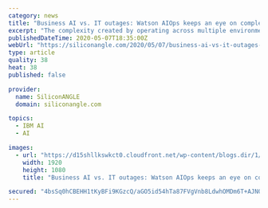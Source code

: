 ```yaml
---
category: news
title: "Business AI vs. IT outages: Watson AIOps keeps an eye on complex business systems so CIOs don’t have to"
excerpt: "The complexity created by operating across multiple environments, from the data center to public cloud, and out to the edge, keeps chief information officers awake at night as keeping the lights on is harder than ever."
publishedDateTime: 2020-05-07T18:35:00Z
webUrl: "https://siliconangle.com/2020/05/07/business-ai-vs-it-outages-watson-aiops-keeps-an-eye-on-complex-business-systems-so-cios-dont-have-to-think2020/"
type: article
quality: 38
heat: 38
published: false

provider:
  name: SiliconANGLE
  domain: siliconangle.com

topics:
  - IBM AI
  - AI

images:
  - url: "https://d15shllkswkct0.cloudfront.net/wp-content/blogs.dir/1/files/2020/05/Rob-Thomas-IBM-Think-Digital.jpg"
    width: 1920
    height: 1080
    title: "Business AI vs. IT outages: Watson AIOps keeps an eye on complex business systems so CIOs don’t have to"

secured: "4bsSq0hCBEHH1tKyBFi9KGzcQ/aGO5id54hTa87FVgVnb8LdwhOMDm6T+AJN0IuyO8Kx/v7vUEysHpDclrJweTnNpnzVywO6PniP8cA/ZmodO8ueUh4iV96QzqyOCQ5Cxd+XvmljcDY38ro6vhTTqF2v3jbDSrS7ZhxbeS1cR9okQ8HIJFddlV5P/jD9yCQ5mjHEq1iMOZsQgBManXqj4DkN+iHVrxtoDjBi7uYF2234SxxDMGHBKUyCv8R//gRKTdCvWL68cUIlT69AXgWu3ggx0ucwicmwVqbbbtPHW4lgwNgcdYxGyYW8L1e8LXnMYmeGcsaq9LRAoSF4jgmb6Rdnsja4ldmV1FpzYp27A/hkoNZcrjvJBPhxeloRJtqY/gmELZH61eKaAvW01IN2t2WFzmG+MduhHd22UZ06rgLFNPbPjlmHXYd+fQaaXT6TIP3C3TVMp7rUnvbVmb2xDYDoYaPb3JDDCWAW2FKYXeU=;3113QnDLuVhadLucbF0lig=="
---
```


